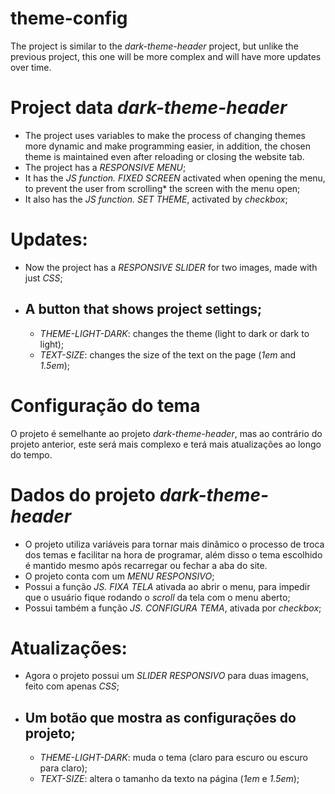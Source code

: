 # theme-config
  The project is similar to the *dark-theme-header* project, but unlike the previous project, this one will be more complex and will have more updates over time.

# Project data *dark-theme-header*
  - The project uses variables to make the process of changing themes more dynamic and make programming easier, in addition, the chosen theme is maintained even after reloading or closing the website tab.
  - The project has a *RESPONSIVE MENU*;
  - It has the *JS function. FIXED SCREEN* activated when opening the menu, to prevent the user from scrolling* the screen with the menu open;
  - It also has the *JS function. SET THEME*, activated by *checkbox*;

# Updates:
  - Now the project has a *RESPONSIVE SLIDER* for two images, made with just *CSS*;
  - A button that shows project settings;
    --
    - *THEME-LIGHT-DARK*:
    changes the theme (light to dark or dark to light);
    - *TEXT-SIZE*:
    changes the size of the text on the page (*1em* and *1.5em*);



# Configuração do tema
 O projeto é semelhante ao projeto *dark-theme-header*, mas ao contrário do projeto anterior, este será mais complexo e terá mais atualizações ao longo do tempo.

# Dados do projeto *dark-theme-header*
 - O projeto utiliza variáveis para tornar mais dinâmico o processo de troca dos temas e facilitar na hora de programar, além disso o tema escolhido é mantido mesmo após recarregar ou fechar a aba do site.
 - O projeto conta com um *MENU RESPONSIVO*;
 - Possui a função *JS. FIXA TELA* ativada ao abrir o menu, para impedir que o usuário fique rodando o *scroll* da tela com o menu aberto;
 - Possui também a função *JS. CONFIGURA TEMA*, ativada por *checkbox*;

# Atualizações:
 - Agora o projeto possui um *SLIDER RESPONSIVO* para duas imagens, feito com apenas *CSS*;
 - Um botão que mostra as configurações do projeto;
   --
   - *THEME-LIGHT-DARK*:
   muda o tema (claro para escuro ou escuro para claro);
   - *TEXT-SIZE*:
   altera o tamanho da texto na página (*1em* e *1.5em*);

